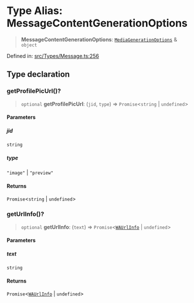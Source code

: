 # Type Alias: MessageContentGenerationOptions

> **MessageContentGenerationOptions**: [`MediaGenerationOptions`](MediaGenerationOptions.md) & `object`

Defined in: [src/Types/Message.ts:256](https://github.com/Fokusdotid/Baileys/blob/4aa08196a497251af5be42856601e02d8a85cce8/src/Types/Message.ts#L256)

## Type declaration

### getProfilePicUrl()?

> `optional` **getProfilePicUrl**: (`jid`, `type`) => `Promise`\<`string` \| `undefined`\>

#### Parameters

##### jid

`string`

##### type

`"image"` | `"preview"`

#### Returns

`Promise`\<`string` \| `undefined`\>

### getUrlInfo()?

> `optional` **getUrlInfo**: (`text`) => `Promise`\<[`WAUrlInfo`](../interfaces/WAUrlInfo.md) \| `undefined`\>

#### Parameters

##### text

`string`

#### Returns

`Promise`\<[`WAUrlInfo`](../interfaces/WAUrlInfo.md) \| `undefined`\>
